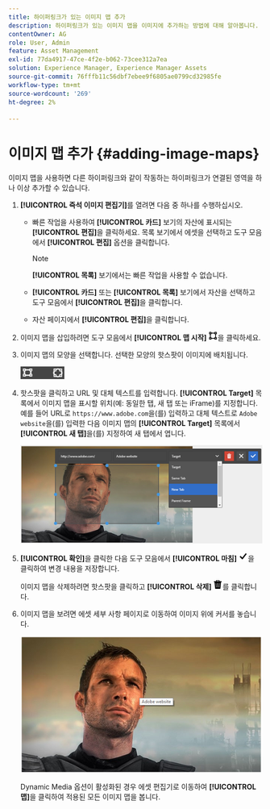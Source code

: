 ```yaml
---
title: 하이퍼링크가 있는 이미지 맵 추가
description: 하이퍼링크가 있는 이미지 맵을 이미지에 추가하는 방법에 대해 알아봅니다.
contentOwner: AG
role: User, Admin
feature: Asset Management
exl-id: 77da4917-47ce-4f2e-b062-73cee312a7ea
solution: Experience Manager, Experience Manager Assets
source-git-commit: 76fffb11c56dbf7ebee9f6805ae0799cd32985fe
workflow-type: tm+mt
source-wordcount: '269'
ht-degree: 2%

---
```


# 이미지 맵 추가 {#adding-image-maps}

이미지 맵을 사용하면 다른 하이퍼링크와 같이 작동하는 하이퍼링크가 연결된 영역을 하나 이상 추가할 수 있습니다.

1. **[!UICONTROL 즉석 이미지 편집기]**&#x200B;를 열려면 다음 중 하나를 수행하십시오.

   * 빠른 작업을 사용하여 **[!UICONTROL 카드]** 보기의 자산에 표시되는 **[!UICONTROL 편집]**&#x200B;을 클릭하세요. 목록 보기에서 에셋을 선택하고 도구 모음에서 **[!UICONTROL 편집]** 옵션을 클릭합니다.

     >[!NOTE]
     >
     >**[!UICONTROL 목록]** 보기에서는 빠른 작업을 사용할 수 없습니다.

   * **[!UICONTROL 카드]** 또는 **[!UICONTROL 목록]** 보기에서 자산을 선택하고 도구 모음에서 **[!UICONTROL 편집]**&#x200B;을 클릭합니다.
   * 자산 페이지에서 **[!UICONTROL 편집]**&#x200B;을 클릭합니다.

1. 이미지 맵을 삽입하려면 도구 모음에서 **[!UICONTROL 맵 시작]** ![이미지 맵](assets/do-not-localize/image-map-icon.png)을 클릭하세요.
1. 이미지 맵의 모양을 선택합니다. 선택한 모양의 핫스팟이 이미지에 배치됩니다.

   ![chlimage_1-422](assets/chlimage_1-422.png)

1. 핫스팟을 클릭하고 URL 및 대체 텍스트를 입력합니다. **[!UICONTROL Target]** 목록에서 이미지 맵을 표시할 위치(예: 동일한 탭, 새 탭 또는 iFrame)를 지정합니다. 예를 들어 URL로 `https://www.adobe.com`을(를) 입력하고 대체 텍스트로 `Adobe website`을(를) 입력한 다음 이미지 맵의 **[!UICONTROL Target]** 목록에서 **[!UICONTROL 새 탭]**&#x200B;을(를) 지정하여 새 탭에서 엽니다.

   ![chlimage_1-423](assets/chlimage_1-423.png)

1. **[!UICONTROL 확인]**&#x200B;을 클릭한 다음 도구 모음에서 **[!UICONTROL 마침]** ![확인 완료 선택](assets/do-not-localize/check-ok-done-icon.png)을 클릭하여 변경 내용을 저장합니다.

   이미지 맵을 삭제하려면 핫스팟을 클릭하고 **[!UICONTROL 삭제]** ![삭제](assets/do-not-localize/delete-solid-line.png)를 클릭합니다.

1. 이미지 맵을 보려면 에셋 세부 사항 페이지로 이동하여 이미지 위에 커서를 놓습니다.

   ![chlimage_1-426](assets/chlimage_1-426.png)

   Dynamic Media 옵션이 활성화된 경우 에셋 편집기로 이동하여 **[!UICONTROL 맵]**&#x200B;을 클릭하여 적용된 모든 이미지 맵을 봅니다.
